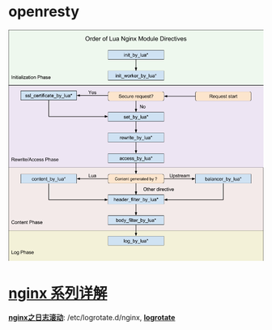
# openresty

![workflow](./imgs/openresty-workflow.png)


# **[nginx 系列详解](http://www.zsythink.net/archives/tag/nginx/)**
**[nginx之日志滚动](http://www.zsythink.net/archives/3234)**: /etc/logrotate.d/nginx, **[logrotate](https://linux.die.net/man/8/logrotate)**
